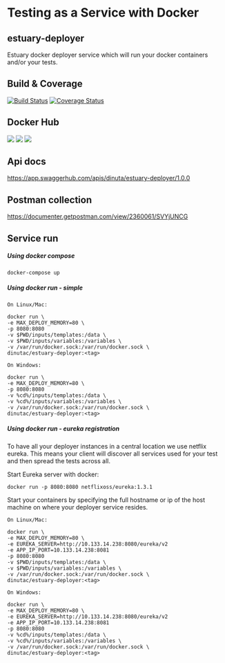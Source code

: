 # Testing as a Service with Docker
## estuary-deployer
Estuary docker deployer service which will run your docker containers and/or your tests.  

## Build & Coverage
[![Build Status](https://travis-ci.org/dinuta/estuary-deployer.svg?branch=master)](https://travis-ci.org/dinuta/estuary-deployer)
[![Coverage Status](https://coveralls.io/repos/github/dinuta/estuary-deployer/badge.svg?branch=master)](https://coveralls.io/github/dinuta/estuary-deployer?branch=master)
## Docker Hub
[![](https://images.microbadger.com/badges/image/dinutac/estuary-deployer.svg)](https://microbadger.com/images/dinutac/estuary-deployer "Get your own image badge on microbadger.com") [![](https://images.microbadger.com/badges/version/dinutac/estuary-deployer.svg)](https://microbadger.com/images/dinutac/estuary-deployer "Get your own version badge on microbadger.com") ![](https://img.shields.io/docker/pulls/dinutac/estuary-deployer.svg)

## Api docs 
https://app.swaggerhub.com/apis/dinuta/estuary-deployer/1.0.0

## Postman collection
https://documenter.getpostman.com/view/2360061/SVYjUNCG


## Service run
##### Using docker compose 
    docker-compose up
    
##### Using docker run - simple 
    On Linux/Mac:
    
    docker run \ 
    -e MAX_DEPLOY_MEMORY=80 \
    -p 8080:8080
    -v $PWD/inputs/templates:/data \ 
    -v $PWD/inputs/variables:/variables \
    -v /var/run/docker.sock:/var/run/docker.sock \
    dinutac/estuary-deployer:<tag>
    
    On Windows:
            
    docker run \ 
    -e MAX_DEPLOY_MEMORY=80 \
    -p 8080:8080
    -v %cd%/inputs/templates:/data \ 
    -v %cd%/inputs/variables:/variables \
    -v /var/run/docker.sock:/var/run/docker.sock \
    dinutac/estuary-deployer:<tag>


##### Using docker run - eureka registration
To have all your deployer instances in a central location we use netflix eureka. This means your client will discover
all services used for your test and then spread the tests across all.  

Start Eureka server with docker:  

    docker run -p 8080:8080 netflixoss/eureka:1.3.1  

Start your containers by specifying the full hostname or ip of the host machine on where your deployer service resides.  

    On Linux/Mac:

    docker run \
    -e MAX_DEPLOY_MEMORY=80 \
    -e EUREKA_SERVER=http://10.133.14.238:8080/eureka/v2
    -e APP_IP_PORT=10.133.14.238:8081
    -p 8080:8080
    -v $PWD/inputs/templates:/data \
    -v $PWD/inputs/variables:/variables \
    -v /var/run/docker.sock:/var/run/docker.sock \
    dinutac/estuary-deployer:<tag>

    On Windows:

    docker run \
    -e MAX_DEPLOY_MEMORY=80 \
    -e EUREKA_SERVER=http://10.133.14.238:8080/eureka/v2
    -e APP_IP_PORT=10.133.14.238:8081
    -p 8080:8080
    -v %cd%/inputs/templates:/data \
    -v %cd%/inputs/variables:/variables \
    -v /var/run/docker.sock:/var/run/docker.sock \
    dinutac/estuary-deployer:<tag>
